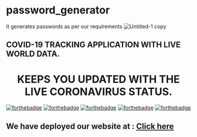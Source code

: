 # password_generator
It generates passwords as per our requirements
![Untitled-1 copy](https://user-images.githubusercontent.com/84338935/126891475-1ed6086d-2299-4297-9403-6ce02b6aa651.jpg)




<h2> COVID-19 TRACKING APPLICATION WITH LIVE WORLD DATA. </h2>

<h1 align="center">KEEPS YOU UPDATED WITH THE LIVE CORONAVIRUS STATUS.</h1>

[![forthebadge](https://forthebadge.com/images/badges/built-by-developers.svg)](https://forthebadge.com)
[![forthebadge](https://forthebadge.com/images/badges/built-with-love.svg)](https://forthebadge.com)
[![forthebadge](https://forthebadge.com/images/badges/for-you.svg)](https://forthebadge.com)
[![forthebadge](https://forthebadge.com/images/badges/open-source.svg)](https://forthebadge.com)
[![forthebadge](https://forthebadge.com/images/badges/check-it-out.svg)](https://forthebadge.com)


## We have deployed our website at : [Click here](https://covi-site-blue-moon.herokuapp.com/)
